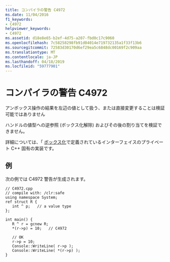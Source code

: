 ```yaml
---
title: コンパイラの警告 C4972
ms.date: 11/04/2016
f1_keywords:
- C4972
helpviewer_keywords:
- C4972
ms.assetid: d18e8e65-b2ef-4d75-a207-fbd0c17c9060
ms.openlocfilehash: 7c58258298fb91d04014e719732135a1f33f13b6
ms.sourcegitcommit: 72583d30170d6ef29ea5c6848dc00169f2c909aa
ms.translationtype: MT
ms.contentlocale: ja-JP
ms.lasthandoff: 04/18/2019
ms.locfileid: "59777901"
---
```

# <a name="compiler-warning-c4972"></a>コンパイラの警告 C4972

アンボックス操作の結果を左辺の値として扱う、または直接変更することは検証可能ではありません

ハンドルの値型への逆参照 (ボックス化解除) およびその後の割り当てを検証できません。

詳細については、「 [ボックス化](../../extensions/boxing-cpp-component-extensions.md)で定義されているインターフェイスのプライベート C++ 固有の実装です。

## <a name="example"></a>例

次の例では C4972 警告が生成されます。

```
// C4972.cpp
// compile with: /clr:safe
using namespace System;
ref struct R {
   int ^ p;   // a value type
};

int main() {
   R ^ r = gcnew R;
   *(r->p) = 10;   // C4972

   // OK
   r->p = 10;
   Console::WriteLine( r->p );
   Console::WriteLine( *(r->p) );
}
```